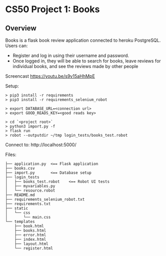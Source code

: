# CS50 Project 1: Books

## Overview 

Books is a flask book review application connected to heroku PostgreSQL.
Users can:
- Register and log in using their username and password. 
- Once logged in, they will be able to search for books, leave reviews for individual books, and see the reviews made by other people

Screencast
https://youtu.be/s9v15aHhMpE

Setup:
```
> pip3 install -r requirements
> pip3 install -r requirements_selenium_robot

> export DATABASE_URL=<connection url>
> export GOOD_READS_KEY=<good reads key>

> cd `<project root>`
> python3 import.py -f
> flask run
> robot --outputdir ~/tmp login_tests/books_test.robot
```
Connect to: http://localhost:5000/

Files:
```
├── application.py  <== Flask application
├── books.csv
├── import.py       <== Database setup
├── login_tests
│   ├── books_test.robot    <== Robot UI tests
│   ├── myvariables.py
│   └── resource.robot  
├── README.md
├── requirements_selenium_robot.txt
├── requirements.txt
├── static
│   └── css
│       └── main.css
└── templates
    ├── book.html
    ├── books.html
    ├── error.html
    ├── index.html
    ├── layout.html
    └── register.html
```